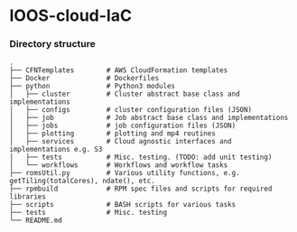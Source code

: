 # IOOS-cloud-IaC

### Directory structure

    .
    ├── CFNTemplates        # AWS CloudFormation templates
    ├── Docker              # Dockerfiles
    ├── python              # Python3 modules
    │   ├── cluster         # Cluster abstract base class and implementations 
    │   ├── configs         # cluster configuration files (JSON)
    │   ├── job             # Job abstract base class and implementations
    │   ├── jobs            # job configuration files (JSON)
    │   ├── plotting        # plotting and mp4 routines
    │   ├── services        # Cloud agnostic interfaces and implementations e.g. S3
    │   ├── tests           # Misc. testing. (TODO: add unit testing)
    │   └── workflows       # Workflows and workflow tasks
    ├── romsUtil.py         # Various utility functions, e.g. getTiling(totalCores), ndate(), etc.
    ├── rpmbuild            # RPM spec files and scripts for required libraries
    ├── scripts             # BASH scripts for various tasks
    ├── tests               # Misc. testing 
    └── README.md

